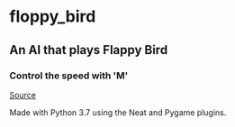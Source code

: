 # floppy_bird
## An AI that plays Flappy Bird
### Control the speed with 'M'


[Source](https://www.youtube.com/watch?v=MMxFDaIOHsE&list=PLzMcBGfZo4-lwGZWXz5Qgta_YNX3_vLS2&index=1)

Made with Python 3.7 using the Neat and Pygame plugins.

